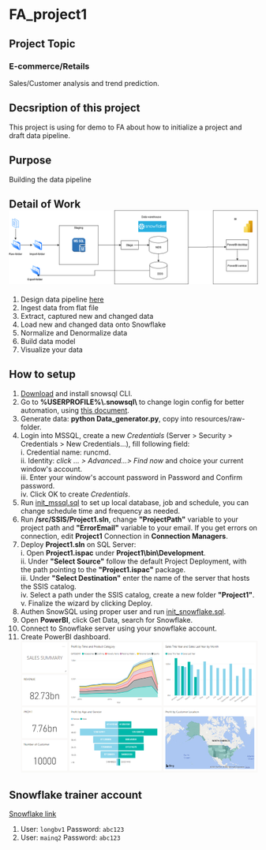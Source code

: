 # FA_project1
## Project Topic
### E-commerce/Retails
Sales/Customer analysis and trend prediction.

## Decsription of this project
This project is using for demo to FA about how to initialize a project and draft data pipeline.

## Purpose
Building the data pipeline

## Detail of Work![plot](./docs/design.png)
1. Design data pipeline [here](./docs/design.png "Architecture")
2. Ingest data from flat file
3. Extract, captured new and changed data
4. Load new and changed data onto Snowflake
5. Normalize and Denormalize data
6. Build data model
7. Visualize your data

## How to setup
1. [Download](https://sfc-repo.snowflakecomputing.com/snowsql/index.html) and install snowsql CLI.
2. Go to **%USERPROFILE%\\.snowsql\\** to change login config for better automation, using [this document](https://docs.snowflake.com/en/user-guide/snowsql-config.html).
3. Generate data: **python Data_generator.py**, copy into resources/raw-folder.
4. Login into MSSQL, create a new *Credentials* (Server > Security > Credentials > New Credentials...), fill following field:<br>
    i. Credential name: runcmd. <br>
    ii. Identity: *click ... > Advanced...> Find now* and choice your current window's account. <br>
    iii. Enter your window's account password in Password and Confirm password. <br>
    iv. Click OK to create *Credentials*. <br>
5. Run [init_mssql.sql](./src/MSSQL/init_mssql.sql) to set up local database, job and schedule, you can change schedule time and frequency as needed.
6. Run **/src/SSIS/Project1.sln**, change **"ProjectPath"** variable to your project path and **"ErrorEmail"** variable to your email. If you get errors on connection, edit **Project1** Connection in **Connection Managers**.
7. Deploy **Project1.sln** on SQL Server:<br>
    i. Open **Project1.ispac** under **Project1\bin\Development**.<br>
    ii. Under **"Select Source"** follow the default Project Deployment, with the path pointing to the **"Project1.ispac"** package.<br>
    iii. Under **"Select Destination"** enter the name of the server that hosts the SSIS catalog.<br>
    iv. Select a path under the SSIS catalog, create a new folder **"Project1"**.<br>
    v. Finalize the wizard by clicking Deploy.<br>
8. Authen SnowSQL using proper user and run [init_snowflake.sql](./src/Snowflake/init_snowflake.sql).
9. Open **PowerBI**, click Get Data, search for Snowflake.
10. Connect to Snowflake server using your snowflake account.
11. Create PowerBI dashboard. ![BIplot](./docs/Dashboard-ecommerce.png)

## Snowflake trainer account
[Snowflake link](https://pv02258.ap-southeast-1.snowflakecomputing.com/)
1. User: `longbv1`               Password: `abc123`
2. User: `mainq2`                Password: `abc123`
